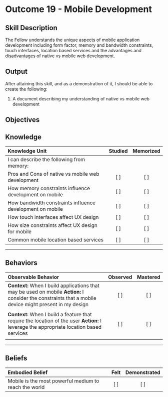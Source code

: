 # Outcome 19 - Mobile Development

**Skill Description**
----------
The Fellow understands the unique aspects of mobile application development including form factor, memory and bandwidth constraints, touch interfaces, location based services and the advantages and disadvantages of native vs mobile web development.

**Output**
----------
After attaining this skill, and as a demonstration of it, I should be able to create the following:

1.  A document describing my understanding of native vs mobile web development



**Objectives**
----------
## **Knowledge**


| Knowledge Unit   |      Studied      | Memorized |
|:-------------|:------------------:|:--------:|
| I can describe the following from memory: | | |
| Pros and Cons of native vs mobile web development | [ ] | [ ]  |
| How memory constraints influence development on mobile | [ ] | [ ]  |
| How bandwidth constraints influence development on mobile | [ ] | [ ]  |
| How touch interfaces affect UX design | [ ] | [ ]  |
| How size constraints affect UX design for mobile | [ ] | [ ]  |
| Common mobile location based services | [ ] | [ ]  |



----------


## **Behaviors**

| Observable Behavior   |      Observed      | Mastered |
|:-------------|:------------------:|:--------:|
| **Context:** When I build applications that may be used on mobile **Action:** I consider the constraints that a mobile device might present in my design | [ ] | [ ] |
| | | |
| **Context:** When I build a feature that require the location of the user **Action:** I leverage the appropriate location based services | [ ] | [ ] |
| | | |


----------


## **Beliefs**


| Embodied Belief   |      Felt      | Demonstrated |
|:-------------|:------------------:|:--------:|
| Mobile is the most powerful medium to reach the world | [ ] | [ ] |

